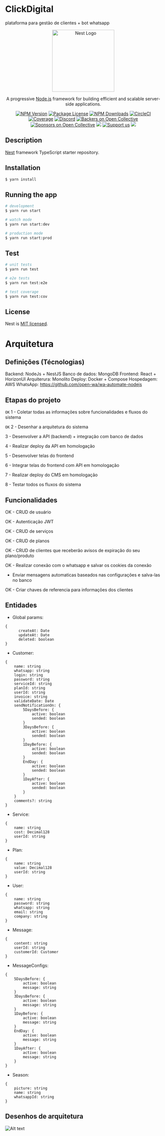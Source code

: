 # ClickDigital

plataforma para gestão de clientes + bot whatsapp

<p align="center">
  <a href="http://nestjs.com/" target="blank"><img src="https://nestjs.com/img/logo-small.svg" width="200" alt="Nest Logo" /></a>
</p>

[circleci-image]: https://img.shields.io/circleci/build/github/nestjs/nest/master?token=abc123def456
[circleci-url]: https://circleci.com/gh/nestjs/nest

  <p align="center">A progressive <a href="http://nodejs.org" target="_blank">Node.js</a> framework for building efficient and scalable server-side applications.</p>
    <p align="center">
<a href="https://www.npmjs.com/~nestjscore" target="_blank"><img src="https://img.shields.io/npm/v/@nestjs/core.svg" alt="NPM Version" /></a>
<a href="https://www.npmjs.com/~nestjscore" target="_blank"><img src="https://img.shields.io/npm/l/@nestjs/core.svg" alt="Package License" /></a>
<a href="https://www.npmjs.com/~nestjscore" target="_blank"><img src="https://img.shields.io/npm/dm/@nestjs/common.svg" alt="NPM Downloads" /></a>
<a href="https://circleci.com/gh/nestjs/nest" target="_blank"><img src="https://img.shields.io/circleci/build/github/nestjs/nest/master" alt="CircleCI" /></a>
<a href="https://coveralls.io/github/nestjs/nest?branch=master" target="_blank"><img src="https://coveralls.io/repos/github/nestjs/nest/badge.svg?branch=master#9" alt="Coverage" /></a>
<a href="https://discord.gg/G7Qnnhy" target="_blank"><img src="https://img.shields.io/badge/discord-online-brightgreen.svg" alt="Discord"/></a>
<a href="https://opencollective.com/nest#backer" target="_blank"><img src="https://opencollective.com/nest/backers/badge.svg" alt="Backers on Open Collective" /></a>
<a href="https://opencollective.com/nest#sponsor" target="_blank"><img src="https://opencollective.com/nest/sponsors/badge.svg" alt="Sponsors on Open Collective" /></a>
  <a href="https://paypal.me/kamilmysliwiec" target="_blank"><img src="https://img.shields.io/badge/Donate-PayPal-ff3f59.svg"/></a>
    <a href="https://opencollective.com/nest#sponsor"  target="_blank"><img src="https://img.shields.io/badge/Support%20us-Open%20Collective-41B883.svg" alt="Support us"></a>
  <a href="https://twitter.com/nestframework" target="_blank"><img src="https://img.shields.io/twitter/follow/nestframework.svg?style=social&label=Follow"></a>
</p>
  <!--[![Backers on Open Collective](https://opencollective.com/nest/backers/badge.svg)](https://opencollective.com/nest#backer)
  [![Sponsors on Open Collective](https://opencollective.com/nest/sponsors/badge.svg)](https://opencollective.com/nest#sponsor)-->

## Description

[Nest](https://github.com/nestjs/nest) framework TypeScript starter repository.

## Installation

```bash
$ yarn install
```

## Running the app

```bash
# development
$ yarn run start

# watch mode
$ yarn run start:dev

# production mode
$ yarn run start:prod
```

## Test

```bash
# unit tests
$ yarn run test

# e2e tests
$ yarn run test:e2e

# test coverage
$ yarn run test:cov
```

## License

Nest is [MIT licensed](LICENSE).

# Arquitetura

## Definições (Técnologias)

Backend: NodeJs + NestJS
Banco de dados: MongoDB
Frontend: React + HorizonUI
Arquiterura: Monolito
Deploy: Docker + Compose
Hospedagem: AWS
WhatsApp: https://github.com/open-wa/wa-automate-nodejs

## Etapas do projeto

`OK` 1 - Coletar todas as informações sobre funcionalidades e fluxos do sistema

`OK` 2 - Desenhar a arquitetura do sistema

3 - Desenvolver a API (backend) + integração com banco de dados

4 - Realizar deploy da API em homologação

5 - Desenvolver telas do frontend

6 - Integrar telas do frontend com API em homologação

7 - Realizar deploy do CMS em homologação

8 - Testar todos os fluxos do sistema

## Funcionalidades

OK - CRUD de usuário

OK - Autenticação JWT

OK - CRUD de serviços

OK - CRUD de planos

OK - CRUD de clientes que receberão avisos de expiração do seu plano/produto

OK - Realizar conexão com o whatsapp e salvar os cookies da conexão

- Enviar mensagens automaticas baseados nas configurações e salva-las no banco

OK - Criar chaves de referencia para informações dos clientes

## Entidades

- Global params:

```
{
      createAt: Date
      updateAt: Date
      deleted: boolean
}
```

- Customer:

```
{
    name: string
    whatsapp: string
    login: string
    password: string
    serviceId: string
    planId: string
    userId: string
    invoice: string
    validateDate: Date
    sendNotificationOn: {
        5DaysBefore: {
            active: boolean
            sended: boolean
        }
        3DaysBefore: {
            active: boolean
            sended: boolean
        }
        1DayBefore: {
            active: boolean
            sended: boolean
        }
        EndDay: {
            active: boolean
            sended: boolean
        }
        1DayAfter: {
            active: boolean
            sended: boolean
        }
    }
    comments?: string
}
```

- Service:

```
{
    name: string
    cost: Decimal128
    userId: string
}
```

- Plan:

```
{
    name: string
    value: Decimal128
    userId: string
}
```

- User:

```
{
    name: string
    password: string
    whatsapp: string
    email: string
    company: string
}
```

- Message:

```
{
    content: string
    userId: string
    customerId: Customer
}
```

- MessageConfigs:

```
{
    5DaysBefore: {
        active: boolean
        message: string
    }
    3DaysBefore: {
        active: boolean
        message: string
    }
    1DayBefore: {
        active: boolean
        message: string
    }
    EndDay: {
        active: boolean
        message: string
    }
    1DayAfter: {
        active: boolean
        message: string
    }
}
```

- Season:

```
{
    picture: string
    name: string
    whatsappId: string
}
```

## Desenhos de arquitetura

![Alt text](images/image.png)
